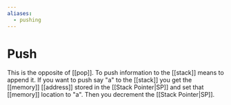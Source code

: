 ```yaml
---
aliases:
  - pushing
---
```

# Push
This is the opposite of [[pop]]. To push information to the [[stack]] means to append it. If you want to push say "a" to the [[stack]] you get the [[memory]] [[address]] stored in the [[Stack Pointer|SP]] and set that [[memory]] location to "a". Then you decrement the [[Stack Pointer|SP]].